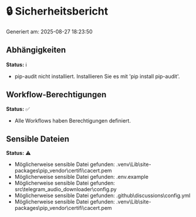 # 🔒 Sicherheitsbericht

Generiert am: 2025-08-27 18:23:50

## Abhängigkeiten
**Status:** ℹ️

- pip-audit nicht installiert. Installieren Sie es mit 'pip install pip-audit'.

## Workflow-Berechtigungen
**Status:** ✅

- Alle Workflows haben Berechtigungen definiert.

## Sensible Dateien
**Status:** ⚠️

- Möglicherweise sensible Datei gefunden: .venv\Lib\site-packages\pip\_vendor\certifi\cacert.pem
- Möglicherweise sensible Datei gefunden: .env.example
- Möglicherweise sensible Datei gefunden: src\telegram_audio_downloader\config.py
- Möglicherweise sensible Datei gefunden: .github\discussions\config.yml
- Möglicherweise sensible Datei gefunden: .venv\Lib\site-packages\pip\_vendor\certifi\cacert.pem
